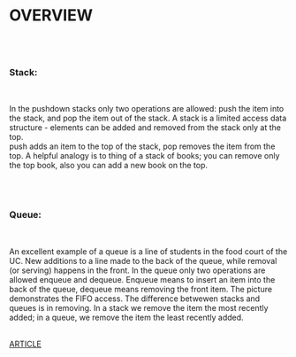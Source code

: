 <!DOCTYPE html>
<body>
<h1>OVERVIEW</h1><br>
<br>
<h3><b>Stack:</b></h3><br>
<p>In the pushdown stacks only two operations are allowed: push the item into the stack, and pop the item out of the stack. A stack is a limited access data structure - elements can be added and removed from the stack only at the top.<br>
push adds an item to the top of the stack, pop removes the item from the top. A helpful analogy is to thing of a stack of books; you can remove only the top book, also you can add a new book on the top.</p>
<br><br>
<h3><b>Queue:</b></h3><br>
<p>An excellent example of a queue is a line of students in the food court of the UC. New additions to a line made to the back of the queue, while removal (or serving) happens in the front. In the queue only two operations are allowed enqueue and dequeue. Enqueue means to insert an item into the back of the queue, dequeue means removing the front item. The picture demonstrates the FIFO access. The difference betwewen stacks and queues is in removing. In a stack we remove the item the most recently added; in a queue, we remove the item the least recently added.</p>
<br>
<a href="https://everythingcomputerscience.com/discrete_mathematics/Stacks_and_Queues.html">ARTICLE</a>




